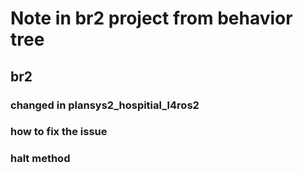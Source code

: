 # Note in br2 project from behavior tree
## br2
### changed in plansys2_hospitial_l4ros2
### how to fix the issue
### halt method
